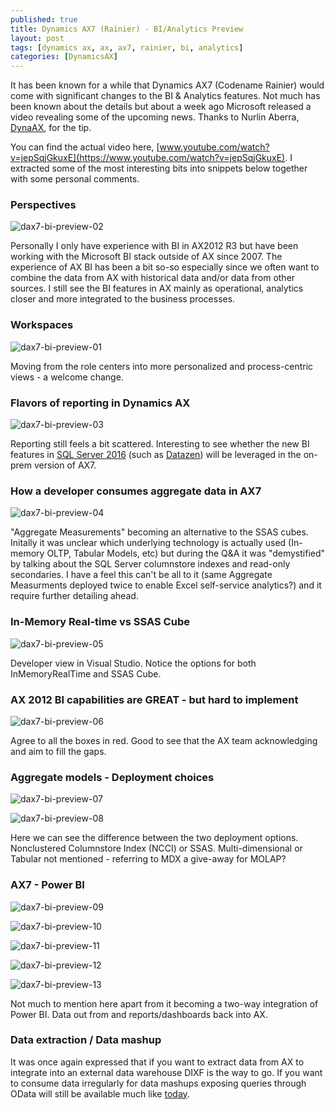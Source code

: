 ```yaml
---
published: true
title: Dynamics AX7 (Rainier) - BI/Analytics Preview
layout: post
tags: [dynamics ax, ax, ax7, rainier, bi, analytics]
categories: [DynamicsAX]
---
```


It has been known for a while that Dynamics AX7 (Codename Rainier) would come with significant changes to the BI & Analytics features. Not much has been known about the details but about a week ago Microsoft released a video revealing some of the upcoming news. Thanks to Nurlin Aberra, [DynaAX](http://www.dynaax.se), for the tip.

You can find the actual video here, [www.youtube.com/watch?v=jepSqjGkuxE](https://www.youtube.com/watch?v=jepSqjGkuxE). I extracted some of the most interesting bits into snippets below together with some personal comments.

### Perspectives

![dax7-bi-preview-02](https://raw.githubusercontent.com/wikar/wikar.github.io/master/assets/images/2015-12-12-dynamics-ax-7-bi-preview/dax7-bi-preview-02.png)

Personally I only have experience with BI in AX2012 R3 but have been working with the Microsoft BI stack outside of AX since 2007. The experience of AX BI has been a bit so-so especially since we often want to combine the data from AX with historical data and/or data from other sources. I still see the BI features in AX mainly as operational, analytics closer and more integrated to the business processes.

### Workspaces

![dax7-bi-preview-01](https://raw.githubusercontent.com/wikar/wikar.github.io/master/assets/images/2015-12-12-dynamics-ax-7-bi-preview/dax7-bi-preview-01.png)

Moving from the role centers into more personalized and process-centric views - a welcome change.

### Flavors of reporting in Dynamics AX

![dax7-bi-preview-03](https://raw.githubusercontent.com/wikar/wikar.github.io/master/assets/images/2015-12-12-dynamics-ax-7-bi-preview/dax7-bi-preview-03.png)

Reporting still feels a bit scattered. Interesting to see whether the new BI features in [SQL Server 2016](http://blogs.technet.com/b/dataplatforminsider/archive/2015/10/29/microsoft-business-intelligence-our-reporting-roadmap.aspx) (such as [Datazen](http://www.datazen.com)) will be leveraged in the on-prem version of AX7.

### How a developer consumes aggregate data in AX7

![dax7-bi-preview-04](https://raw.githubusercontent.com/wikar/wikar.github.io/master/assets/images/2015-12-12-dynamics-ax-7-bi-preview/dax7-bi-preview-04.png)

"Aggregate Measurements" becoming an alternative to the SSAS cubes. Initally it was unclear which underlying technology is actually used (In-memory OLTP, Tabular Models, etc) but during the Q&A it was "demystified" by talking about the SQL Server columnstore indexes and read-only secondaries. I have a feel this can't be all to it (same Aggregate Measurments deployed twice to enable Excel self-service analytics?) and it require further detailing ahead.

### In-Memory Real-time vs SSAS Cube

![dax7-bi-preview-05](https://raw.githubusercontent.com/wikar/wikar.github.io/master/assets/images/2015-12-12-dynamics-ax-7-bi-preview/dax7-bi-preview-05.png)

Developer view in Visual Studio. Notice the options for both InMemoryRealTime and SSAS Cube.

### AX 2012 BI capabilities are GREAT - but hard to implement

![dax7-bi-preview-06](https://raw.githubusercontent.com/wikar/wikar.github.io/master/assets/images/2015-12-12-dynamics-ax-7-bi-preview/dax7-bi-preview-06.png)

Agree to all the boxes in red. Good to see that the AX team acknowledging and aim to fill the gaps.

### Aggregate models - Deployment choices

![dax7-bi-preview-07](https://raw.githubusercontent.com/wikar/wikar.github.io/master/assets/images/2015-12-12-dynamics-ax-7-bi-preview/dax7-bi-preview-07.png)

![dax7-bi-preview-08](https://raw.githubusercontent.com/wikar/wikar.github.io/master/assets/images/2015-12-12-dynamics-ax-7-bi-preview/dax7-bi-preview-08.png)

Here we can see the difference between the two deployment options. Nonclustered Columnstore Index (NCCI) or SSAS. Multi-dimensional or Tabular not mentioned - referring to MDX a give-away for MOLAP?

### AX7 - Power BI

![dax7-bi-preview-09](https://raw.githubusercontent.com/wikar/wikar.github.io/master/assets/images/2015-12-12-dynamics-ax-7-bi-preview/dax7-bi-preview-09.png)

![dax7-bi-preview-10](https://raw.githubusercontent.com/wikar/wikar.github.io/master/assets/images/2015-12-12-dynamics-ax-7-bi-preview/dax7-bi-preview-10.png)

![dax7-bi-preview-11](https://raw.githubusercontent.com/wikar/wikar.github.io/master/assets/images/2015-12-12-dynamics-ax-7-bi-preview/dax7-bi-preview-11.png)

![dax7-bi-preview-12](https://raw.githubusercontent.com/wikar/wikar.github.io/master/assets/images/2015-12-12-dynamics-ax-7-bi-preview/dax7-bi-preview-12.png)

![dax7-bi-preview-13](https://raw.githubusercontent.com/wikar/wikar.github.io/master/assets/images/2015-12-12-dynamics-ax-7-bi-preview/dax7-bi-preview-13.png)

Not much to mention here apart from it becoming a two-way integration of Power BI. Data out from and reports/dashboards back into AX.

### Data extraction / Data mashup

It was once again expressed that if you want to extract data from AX to integrate into an external data warehouse DIXF is the way to go. If you want to consume data irregularly for data mashups exposing queries through OData will still be available much like [today](https://technet.microsoft.com/en-us/library/dn198214.aspx).